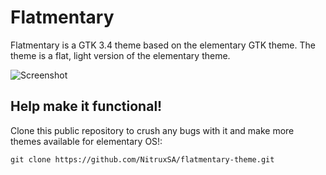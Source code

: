Flatmentary
===========

Flatmentary is a GTK 3.4 theme based on the elementary GTK theme. The theme is a flat, light version of the elementary theme.

![Screenshot](http://i.imgur.com/f2x3rpJ.png)

Help make it functional!
-------------

Clone this public repository to crush any bugs with it and make more themes available for elementary OS!:

`git clone https://github.com/NitruxSA/flatmentary-theme.git`


